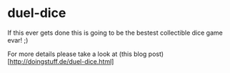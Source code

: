 # duel-dice
If this ever gets done this is going to be the bestest collectible dice game evar! ;)

For more details please take a look at (this blog post)[http://doingstuff.de/duel-dice.html]